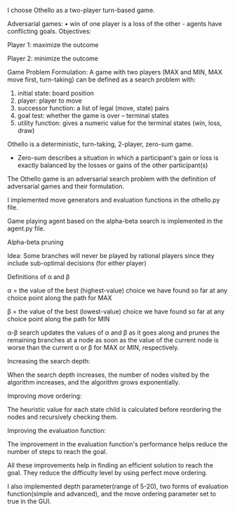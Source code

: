 I choose Othello as a two-player turn-based game.

Adversarial games:
• win of one player is a loss of the other - agents have conflicting goals.
Objectives:

Player 1: maximize the outcome

Player 2: minimize the outcome

Game Problem Formulation:
A game with two players (MAX and MIN, MAX move first, turn-taking) can be defined as a search problem with:
1. initial state: board position
2. player: player to move
3. successor function: a list of legal (move, state) pairs
4. goal test: whether the game is over – terminal states
5. utility function: gives a numeric value for the terminal states (win, loss, draw)

Othello is a deterministic, turn-taking, 2-player, zero-sum game.
- Zero-sum describes a situation in which a participant's gain or loss is exactly balanced by the losses or gains of the other participant(s)

The Othello game is an adversarial search problem with the definition of adversarial games and their formulation.

I implemented move generators and evaluation functions in the othello.py file.

Game playing agent based on the alpha-beta search is implemented in the agent.py file.

Alpha-beta pruning 

Idea: Some branches will never be played by rational players since they include sub-optimal decisions (for either player)

Definitions of α and β

α = the value of the best (highest-value) choice we have found so far at any choice point along the path for MAX 

 β = the value of the best (lowest-value) choice we have found so far at any choice point along the path for MIN 

α-β search updates the values of α and β as it goes along and prunes the remaining branches at a node as soon 
as the value of the current node is worse than the current α or β for MAX or MIN, respectively.

Increasing the search depth:

When the search depth increases, the number of nodes visited by the algorithm increases, and the algorithm grows exponentially.

Improving move ordering:

The heuristic value for each state child is calculated before reordering the nodes and recursively checking them.

Improving the evaluation function:

The improvement in the evaluation function's performance helps reduce the number of steps to reach the goal.

All these improvements help in finding an efficient solution to reach the goal. They reduce the difficulty level by using perfect move ordering.

I also implemented depth parameter(range of 5-20), two forms of evaluation function(simple and advanced),
and the move ordering parameter set to true in the GUI.

